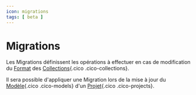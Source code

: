 ```yaml
---
icon: migrations
tags: [ beta ]
---
```

# Migrations

Les Migrations définissent les opérations à effectuer en cas de modification du [Format](/fr/concepts/recipes/formats) des [Collections](/fr/concepts/storage/collections){.cico .cico-collections}.

Il sera possible d'appliquer une Migration lors de la mise à jour du [Modèle](/fr/concepts/catalog/models){.cico .cico-models} d'un [Projet](/fr/concepts/catalog/projects){.cico .cico-projects}.
